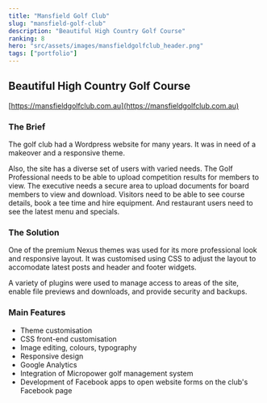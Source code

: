 ```yaml
---
title: "Mansfield Golf Club"
slug: "mansfield-golf-club"
description: "Beautiful High Country Golf Course"
ranking: 8
hero: "src/assets/images/mansfieldgolfclub_header.png"
tags: ["portfolio"]
---
```


## Beautiful High Country Golf Course

[https://mansfieldgolfclub.com.au](https://mansfieldgolfclub.com.au)

### The Brief

The golf club had a Wordpress website for many years. It was in need of a makeover and a responsive theme.

Also, the site has a diverse set of users with varied needs. The Golf Professional needs to be able to upload competition results for members to view. The executive needs a secure area to upload documents for board members to view and download. Visitors need to be able to see course details, book a tee time and hire equipment. And restaurant users need to see the latest menu and specials.

### The Solution

One of the premium Nexus themes was used for its more professional look and responsive layout. It was customised using CSS to adjust the layout to accomodate latest posts and header and footer widgets.

A variety of plugins were used to manage access to areas of the site, enable file previews and downloads, and provide security and backups.

### Main Features

- Theme customisation
- CSS front-end customisation
- Image editing, colours, typography
- Responsive design
- Google Analytics
- Integration of Micropower golf management system
- Development of Facebook apps to open website forms on the club's Facebook page
